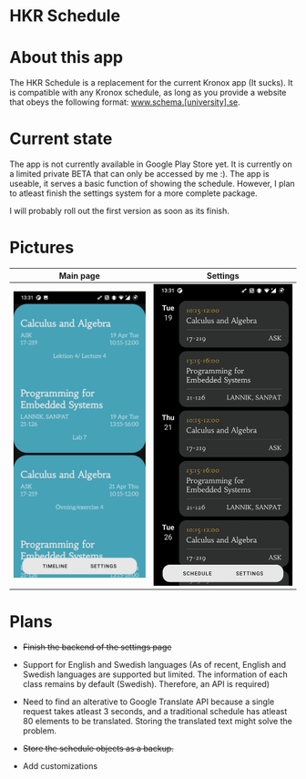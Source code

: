 
# HKR Schedule

  

# About this app

The HKR Schedule is a replacement for the current Kronox app (It sucks). It is compatible with any Kronox schedule, as long as you provide a website that obeys the following format: www.schema.[university].se.

  

# Current state

The app is not currently available in Google Play Store yet. It is currently on a limited private BETA that can only be accessed by me :). The app is useable, it serves a basic function of showing the schedule. However, I plan to atleast finish the settings system for a more complete package. 


I will probably roll out the first version as soon as its finish. 


# Pictures
Main page                  |  Settings
:-------------------------:|:-------------------------:
![Main Page](/images/scheduleView.jpg)  |  ![TimeLine](/images/timelineView.jpg)

  
# Plans

- ~~Finish the backend of the settings page~~

- Support for English and Swedish languages (As of recent, English and Swedish languages are supported but limited. The information of each class remains by default (Swedish). Therefore, an API is required)

- Need to find an alterative to Google Translate API because a single request takes atleast 3 seconds, and a traditional schedule has atleast 80 elements to be translated. Storing the translated text might solve the problem. 

- ~~Store the schedule objects as a backup.~~

- Add customizations

